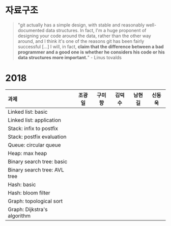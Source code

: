 # 자료구조

> "git actually has a simple design, with stable and reasonably well-documented data structures. In fact, I'm a huge proponent of designing your code around the data, rather than the other way around, and I think it's one of the reasons git has been fairly successful […] I will, in fact, **claim that the difference between a bad programmer and a good one is whether he considers his code or his data structures more important.**" - Linus tovalds



# 2018

| 과제                         | 조광일 | 구미향 | 김덕수 | 남현길 | 신동욱 |
| :--------------------------- | :----: | :----: | :----: | :----: | :----: |
| Linked list: basic           |        |        |        |        |        |
| Linked list: application     |        |        |        |        |        |
| Stack: infix to postfix      |        |        |        |        |        |
| Stack: postfix evaluation    |        |        |        |        |        |
| Queue: circular queue        |        |        |        |        |        |
| Heap: max heap               |        |        |        |        |        |
| Binary search tree: basic    |        |        |        |        |        |
| Binary search tree: AVL tree |        |        |        |        |        |
| Hash: basic                  |        |        |        |        |        |
| Hash: bloom filter           |        |        |        |        |        |
| Graph: topological sort      |        |        |        |        |        |
| Graph: Dijkstra's algorithm  |        |        |        |        |        |

